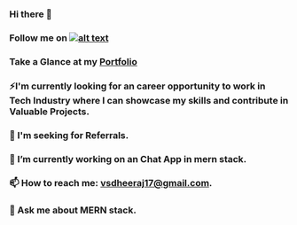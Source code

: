 ### Hi there 👋

### <p>Follow me on <a href="https://www.linkedin.com/in/dheeraj-vs/" target="_blank">![alt text](https://img.shields.io/badge/-LinkedIn-0e76a8?style=plastic&logo=linkedIn)</a></p>
### Take a Glance at my <a href=" " target="blank">Portfolio</a>

### ⚡I'm currently looking for an career opportunity to work in Tech Industry where I can showcase my skills and contribute in Valuable Projects.
### 👯 I'm seeking for Referrals. 
### 🔭 I’m currently working on an Chat App in mern stack.

### 📫 How to reach me: vsdheeraj17@gmail.com.
### 💬 Ask me about MERN stack.



<!--
**Dheeraj3018/Dheeraj3018** is a ✨ _special_ ✨ repository because its `README.md` (this file) appears on your GitHub profile.

Here are some ideas to get you started:

- 🔭 I’m currently working on 
- 🌱 I’m currently learning ...
- 👯 I’m looking to collaborate on ...
- 🤔 I’m looking for help with ...
- 💬 Ask me about ...
- 📫 How to reach me: ...
- 😄 Pronouns: ...
- ⚡ Fun fact: ...
-->
